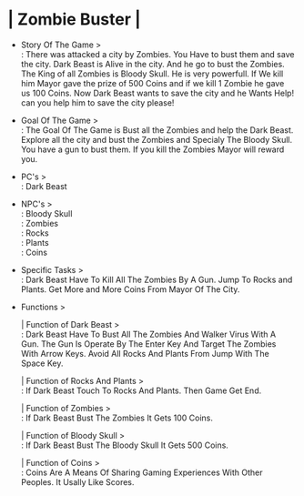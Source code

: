# | Zombie Buster |

* Story Of The Game >                                                                                                                                 
: There was attacked a city by Zombies. You Have to bust them and save the city. Dark Beast is Alive in the city. And he go to bust the Zombies. The King of all Zombies is Bloody Skull. He is very powerfull. If We kill him Mayor gave the prize of 500 Coins and if we kill 1 Zombie he gave us 100 Coins. Now Dark Beast wants to save the city and he Wants Help! can you help him to save the city please!                                                                                                                           
                                    
* Goal Of The Game >                                                                                                                     
: The Goal Of The Game is Bust all the Zombies and help the Dark Beast. Explore all the city and bust the Zombies and Specialy The Bloody Skull. You have a gun to bust them. If you kill the Zombies Mayor will reward you.                                                                                                                                     

* PC's >                                                                  
: Dark Beast                                                                                                                                                                     

* NPC's >                                                                                                                                       
: Bloody Skull                                                                                                                                                                   
: Zombies                                                                                                                                                                       
: Rocks                                                                                                                                                                         
: Plants                                                                                                                                                                         
: Coins                                                                                                                                                                         


* Specific Tasks >                                                                                                                                       
: Dark Beast Have To Kill All The Zombies By A Gun. Jump To Rocks and Plants. Get More and More Coins From Mayor Of The City.                                                   

* Functions >                                                                                                                                                                   

   | Function of Dark Beast >                                                                                                                                                   
       : Dark Beast Have To Bust All The Zombies And Walker Virus With A Gun. The Gun Is Operate By The Enter Key And Target The Zombies With Arrow Keys. Avoid All Rocks And Plants From Jump With The Space Key.                                                                                                                                             

   | Function of Rocks And Plants >                                                                                                                                             
       : If Dark Beast Touch To Rocks And Plants. Then Game Get End.                                                                                                            

   | Function of Zombies >                                                                                                                                                      
       : If Dark Beast Bust The Zombies It Gets 100 Coins.                                                                                                                      

   | Function of Bloody Skull >                                                                                                                                                 
       : If Dark Beast Bust The Bloody Skull It Gets 500 Coins.                                                                                                                 

   | Function of Coins >                                                                                                                                                         
       : Coins Are A Means Of Sharing Gaming Experiences With Other Peoples. It Usally Like Scores.
